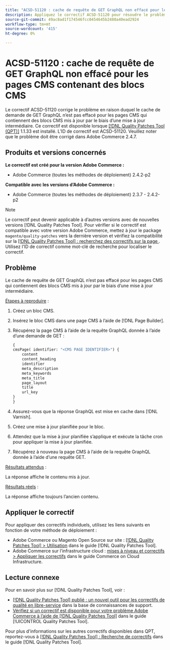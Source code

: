 ```yaml
---
title: "ACSD-51120 : cache de requête de GET GraphQL non effacé pour les pages CMS qui contiennent des blocs CMS"
description: Appliquez le correctif ACSD-51120 pour résoudre le problème Adobe Commerce en raison duquel le cache de demande de GET GraphQL n’est pas effacé pour les pages CMS qui contiennent des blocs CMS.
source-git-commit: 49ac8ad1f174546fcc0454645b2480a40ead2924
workflow-type: tm+mt
source-wordcount: '415'
ht-degree: 0%

---
```


# ACSD-51120 : cache de requête de GET GraphQL non effacé pour les pages CMS contenant des blocs CMS

Le correctif ACSD-51120 corrige le problème en raison duquel le cache de demande de GET GraphQL n’est pas effacé pour les pages CMS qui contiennent des blocs CMS mis à jour par le biais d’une mise à jour intermédiaire. Ce correctif est disponible lorsque [[!DNL Quality Patches Tool (QPT)]](https://experienceleague.adobe.com/en/docs/commerce-knowledge-base/kb/announcements/commerce-announcements/magento-quality-patches-released-new-tool-to-self-serve-quality-patches) 1.1.33 est installé. L’ID de correctif est ACSD-51120. Veuillez noter que le problème doit être corrigé dans Adobe Commerce 2.4.7.

## Produits et versions concernés

**Le correctif est créé pour la version Adobe Commerce :**

* Adobe Commerce (toutes les méthodes de déploiement) 2.4.2-p2

**Compatible avec les versions d’Adobe Commerce :**

* Adobe Commerce (toutes les méthodes de déploiement) 2.3.7 - 2.4.2-p2

>[!NOTE]
>
>Le correctif peut devenir applicable à d’autres versions avec de nouvelles versions [!DNL Quality Patches Tool]. Pour vérifier si le correctif est compatible avec votre version Adobe Commerce, mettez à jour le package `magento/quality-patches` vers la dernière version et vérifiez la compatibilité sur la [[!DNL Quality Patches Tool] : recherchez des correctifs sur la page ](https://experienceleague.adobe.com/tools/commerce-quality-patches/index.html). Utilisez l’ID de correctif comme mot-clé de recherche pour localiser le correctif.

## Problème

Le cache de requête de GET GraphQL n’est pas effacé pour les pages CMS qui contiennent des blocs CMS mis à jour par le biais d’une mise à jour intermédiaire.

<u>Étapes à reproduire</u> :

1. Créez un bloc CMS.
1. Insérez le bloc CMS dans une page CMS à l’aide de [!DNL Page Builder].
1. Récupérez la page CMS à l’aide de la requête GraphQL donnée à l’aide d’une demande de GET :

   ```GraphQL
   {
   cmsPage( identifier: "<CMS PAGE IDENTIFIER>") {
       content
       content_heading
       identifier
       meta_description
       meta_keywords
       meta_title
       page_layout
       title
       url_key
   }
   }
   ```

1. Assurez-vous que la réponse GraphQL est mise en cache dans [!DNL Varnish].
1. Créez une mise à jour planifiée pour le bloc.
1. Attendez que la mise à jour planifiée s’applique et exécute la tâche cron pour appliquer la mise à jour planifiée.
1. Récupérez à nouveau la page CMS à l’aide de la requête GraphQL donnée à l’aide d’une requête GET.

<u>Résultats attendus</u> :

La réponse affiche le contenu mis à jour.

<u>Résultats réels</u> :

La réponse affiche toujours l’ancien contenu.

## Appliquer le correctif

Pour appliquer des correctifs individuels, utilisez les liens suivants en fonction de votre méthode de déploiement :

* Adobe Commerce ou Magento Open Source sur site : [[!DNL Quality Patches Tool] > Utilisation](https://experienceleague.adobe.com/docs/commerce-operations/tools/quality-patches-tool/usage.html) dans le guide [!DNL Quality Patches Tool].
* Adobe Commerce sur l’infrastructure cloud : [mises à niveau et correctifs > Appliquer les correctifs](https://experienceleague.adobe.com/docs/commerce-cloud-service/user-guide/develop/upgrade/apply-patches.html) dans le guide Commerce on Cloud Infrastructure.


## Lecture connexe

Pour en savoir plus sur [!DNL Quality Patches Tool], voir :

* [[!DNL Quality Patches Tool] publié : un nouvel outil pour les correctifs de qualité en libre-service](https://experienceleague.adobe.com/en/docs/commerce-knowledge-base/kb/announcements/commerce-announcements/magento-quality-patches-released-new-tool-to-self-serve-quality-patches) dans la base de connaissances de support.
* [Vérifiez si un correctif est disponible pour votre problème Adobe Commerce à l’aide de  [!DNL Quality Patches Tool]](/help/tools/quality-patches-tool/patches-available-in-qpt/check-patch-for-magento-issue-with-magento-quality-patches.md) dans le guide [!UICONTROL Quality Patches Tool].


Pour plus d&#39;informations sur les autres correctifs disponibles dans QPT, reportez-vous à [[!DNL Quality Patches Tool] : Recherche de correctifs](https://experienceleague.adobe.com/tools/commerce-quality-patches/index.html) dans le guide [!DNL Quality Patches Tool].
